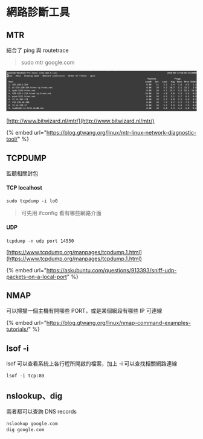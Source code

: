# 網路診斷工具

## MTR

結合了 ping 與 routetrace

> sudo mtr google.com

![](<../.gitbook/assets/螢幕快照 2020-08-17 上午10.03.35.png>)

[http://www.bitwizard.nl/mtr/](http://www.bitwizard.nl/mtr/)

{% embed url="https://blog.gtwang.org/linux/mtr-linux-network-diagnostic-tool/" %}

## TCPDUMP

監聽相關封包

#### TCP localhost&#x20;

```
sudo tcpdump -i lo0
```

> 可先用 ifconfig 看有哪些網路介面

#### UDP

```
tcpdump -n udp port 14550
```

[https://www.tcpdump.org/manpages/tcpdump.1.html](https://www.tcpdump.org/manpages/tcpdump.1.html)

{% embed url="https://askubuntu.com/questions/913393/sniff-udp-packets-on-a-local-port" %}

## NMAP

可以掃描一個主機有開哪些 PORT，或是某個網段有哪些 IP 可連線

{% embed url="https://blog.gtwang.org/linux/nmap-command-examples-tutorials/" %}

## lsof -i

lsof 可以查看系統上各行程所開啟的檔案，加上 -i 可以查找相關網路連線

```
lsof -i tcp:80
```

## nslookup、dig

兩者都可以查詢 DNS records

```
nslookup google.com
dig google.com
```

